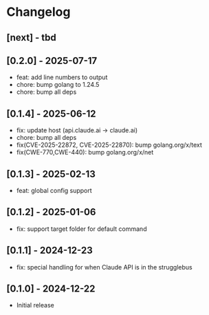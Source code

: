# Changelog

## [next] - tbd

## [0.2.0] - 2025-07-17

- feat: add line numbers to output
- chore: bump golang to 1.24.5
- chore: bump all deps

## [0.1.4] - 2025-06-12

- fix: update host (api.claude.ai -> claude.ai)
- chore: bump all deps
- fix(CVE-2025-22872, CVE-2025-22870): bump golang.org/x/text
- fix(CWE-770,CWE-440): bump golang.org/x/net

## [0.1.3] - 2025-02-13

- feat: global config support

## [0.1.2] - 2025-01-06

- fix: support target folder for default command

## [0.1.1] - 2024-12-23

- fix: special handling for when Claude API is in the strugglebus

## [0.1.0] - 2024-12-22

- Initial release

